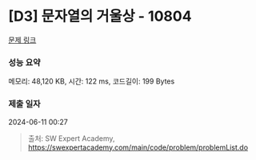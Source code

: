 # [D3] 문자열의 거울상 - 10804 

[문제 링크](https://swexpertacademy.com/main/code/problem/problemDetail.do?contestProbId=AXTC0x16D8EDFASe) 

### 성능 요약

메모리: 48,120 KB, 시간: 122 ms, 코드길이: 199 Bytes

### 제출 일자

2024-06-11 00:27



> 출처: SW Expert Academy, https://swexpertacademy.com/main/code/problem/problemList.do